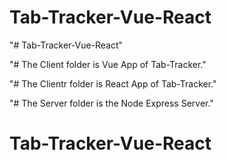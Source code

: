 # Tab-Tracker-Vue-React

"# Tab-Tracker-Vue-React" 

"# The Client folder is Vue App of Tab-Tracker."

"# The Clientr folder is React App of Tab-Tracker."

"# The Server folder is the Node Express Server."

# Tab-Tracker-Vue-React

